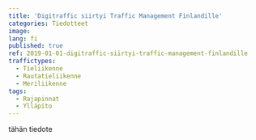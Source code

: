 ```yaml
---
title: 'Digitraffic siirtyi Traffic Management Finlandille'
categories: Tiedotteet
image: 
lang: fi
published: true
ref: 2019-01-01-digitraffic-siirtyi-traffic-management-finlandille
traffictypes:
  - Tieliikenne
  - Rautatieliikenne
  - Meriliikenne
tags:
  - Rajapinnat
  - Ylläpito
---
```


tähän tiedote
